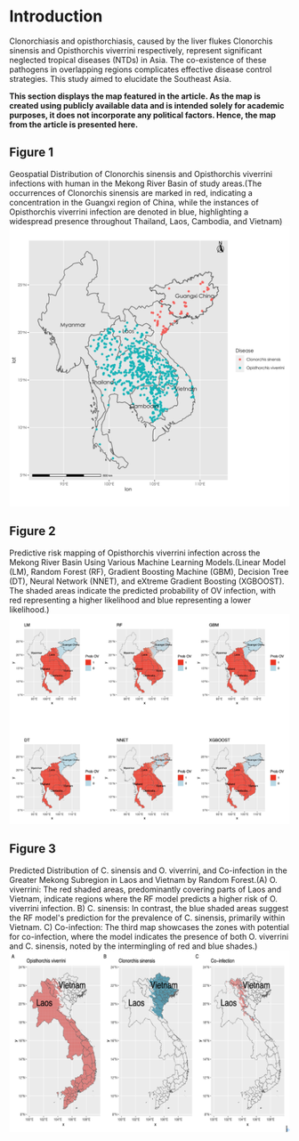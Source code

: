 # Introduction 
Clonorchiasis and opisthorchiasis, caused by the liver flukes Clonorchis sinensis and Opisthorchis viverrini respectively, represent significant neglected tropical diseases (NTDs) in Asia. The co-existence of these pathogens in overlapping regions complicates effective disease control strategies. This study aimed to elucidate the  Southeast Asia.


**This section displays the map featured in the article. As the map is created using publicly available data and is intended solely for academic purposes, it does not incorporate any political factors. Hence, the map from the article is presented here.**

## Figure 1 
Geospatial Distribution of Clonorchis sinensis and Opisthorchis viverrini infections with human in the Mekong River Basin of study areas.(The occurrences of Clonorchis sinensis are marked in red, indicating a concentration in the Guangxi region of China, while the instances of Opisthorchis viverrini infection are denoted in blue, highlighting a widespread presence throughout Thailand, Laos, Cambodia, and Vietnam)
![image](https://github.com/jamesjin63/Liver_fluke/blob/main/Fig1.png)

## Figure 2
Predictive risk mapping of Opisthorchis viverrini infection across the Mekong River Basin Using Various Machine Learning Models.(Linear Model (LM), Random Forest (RF), Gradient Boosting Machine (GBM), Decision Tree (DT), Neural Network (NNET), and eXtreme Gradient Boosting (XGBOOST). The shaded areas indicate the predicted probability of OV infection, with red representing a higher likelihood and blue representing a lower likelihood.)
![image](https://github.com/jamesjin63/Liver_fluke/blob/main/Fig2.png)

## Figure 3
 Predicted Distribution of C. sinensis and O. viverrini, and Co-infection in the Greater Mekong Subregion in Laos and Vietnam by Random Forest.(A) O. viverrini: The red shaded areas, predominantly covering parts of Laos and Vietnam, indicate regions where the RF model predicts a higher risk of O. viverrini infection. B) C. sinensis: In contrast, the blue shaded areas suggest the RF model's prediction for the prevalence of C. sinensis, primarily within Vietnam. C) Co-infection: The third map showcases the zones with potential for co-infection, where the model indicates the presence of both O. viverrini and C. sinensis, noted by the intermingling of red and blue shades.)
![image](https://github.com/jamesjin63/Liver_fluke/blob/main/Fig3.png)
